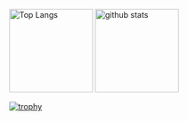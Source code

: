 <p align="left"> 
  <img alt="Top Langs" height="150px" src="https://github-readme-stats.vercel.app/api/top-langs/?username=serizawa-T&layout=compact&show_icons=true&theme=onedark" />
  <img alt="github stats" height="150px" src="https://github-readme-stats.vercel.app/api?username=serizawa-T&theme=onedark&show_icons=ture" />
</p>

[![trophy](https://github-profile-trophy.vercel.app/?username=serizawa-T&theme=onedark&column=7
)](https://github.com/ryo-ma/github-profile-trophy)


